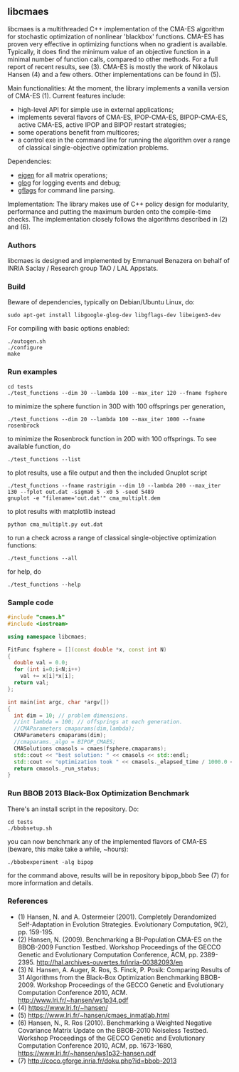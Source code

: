 ## libcmaes
libcmaes is a multithreaded C++ implementation of the CMA-ES algorithm for stochastic optimization of nonlinear 'blackbox' functions.
CMA-ES has proven very effective in optimizing functions when no gradient is available. Typically, it does find the minimum value of an objective function in a minimal number of function calls, compared to other methods. For a full report of recent results, see (3).
CMA-ES is mostly the work of Nikolaus Hansen (4) and a few others.
Other implementations can be found in (5).

Main functionalities:
At the moment, the library implements a vanilla version of CMA-ES (1).
Current features include:

- high-level API for simple use in external applications;
- implements several flavors of CMA-ES, IPOP-CMA-ES, BIPOP-CMA-ES, active CMA-ES, active IPOP and BIPOP restart strategies;
- some operations benefit from multicores;
- a control exe in the command line for running the algorithm over a range of classical single-objective optimization problems.

Dependencies:

- [eigen](http://eigen.tuxfamily.org/index.php?title=Main_Page) for all matrix operations;
- [glog](https://code.google.com/p/google-glog/) for logging events and debug;
- [gflags](https://code.google.com/p/gflags/) for command line parsing.

Implementation:
The library makes use of C++ policy design for modularity, performance and putting the maximum burden onto the compile-time checks. The implementation closely follows the algorithms described in (2) and (6).

### Authors
libcmaes is designed and implemented by Emmanuel Benazera on behalf of INRIA Saclay / Research group TAO / LAL Appstats.

### Build
Beware of dependencies, typically on Debian/Ubuntu Linux, do:

```
sudo apt-get install libgoogle-glog-dev libgflags-dev libeigen3-dev
```

For compiling with basic options enabled:
```
./autogen.sh
./configure
make
```

### Run examples
```
cd tests
./test_functions --dim 30 --lambda 100 --max_iter 120 --fname fsphere
```
to minimize the sphere function in 30D with 100 offsprings per generation,
```
./test_functions --dim 20 --lambda 100 --max_iter 1000 --fname rosenbrock
```
to minimize the Rosenbrock function in 20D with 100 offsprings. To see available function, do
```
./test_functions --list
```
to plot results, use a file output and then the included Gnuplot script
```
./test_functions --fname rastrigin --dim 10 --lambda 200 --max_iter 130 --fplot out.dat -sigma0 5 -x0 5 -seed 5489
gnuplot -e "filename='out.dat'" cma_multiplt.dem
```
to plot results with matplotlib instead
```
python cma_multiplt.py out.dat
```
to run a check across a range of classical single-objective optimization functions:
```
./test_functions --all
```
for help, do
```
./test_functions --help
```

### Sample code

```C++
#include "cmaes.h"
#include <iostream>

using namespace libcmaes;

FitFunc fsphere = [](const double *x, const int N)
{
  double val = 0.0;
  for (int i=0;i<N;i++)
    val += x[i]*x[i];
  return val;
};

int main(int argc, char *argv[])
{
  int dim = 10; // problem dimensions.                                                                    
  //int lambda = 100; // offsprings at each generation.
  //CMAParameters cmaparams(dim,lambda);
  CMAParameters cmaparams(dim);
  //cmaparams._algo = BIPOP_CMAES;                                                                        
  CMASolutions cmasols = cmaes(fsphere,cmaparams);
  std::cout << "best solution: " << cmasols << std::endl;
  std::cout << "optimization took " << cmasols._elapsed_time / 1000.0 << " seconds\n";
  return cmasols._run_status;
}
```

### Run BBOB 2013 Black-Box Optimization Benchmark

There's an install script in the repository. Do:
```
cd tests
./bbobsetup.sh
```
you can now benchmark any of the implemented flavors of CMA-ES (beware, this make take a while, ~hours):
```
./bbobexperiment -alg bipop
```
for the command above, results will be in repository bipop_bbob
See (7) for more information and details.

### References
- (1) Hansen, N. and A. Ostermeier (2001). Completely Derandomized Self-Adaptation in Evolution Strategies. Evolutionary Computation, 9(2), pp. 159-195.
- (2) Hansen, N. (2009). Benchmarking a BI-Population CMA-ES on the BBOB-2009 Function Testbed. Workshop Proceedings of the GECCO Genetic and Evolutionary Computation Conference, ACM, pp. 2389-2395. http://hal.archives-ouvertes.fr/inria-00382093/en
- (3) N. Hansen, A. Auger, R. Ros, S. Finck, P. Posik: Comparing Results of 31 Algorithms from the Black-Box Optimization Benchmarking BBOB-2009. Workshop Proceedings of the GECCO Genetic and Evolutionary Computation Conference 2010, ACM. http://www.lri.fr/~hansen/ws1p34.pdf
- (4) https://www.lri.fr/~hansen/
- (5) https://www.lri.fr/~hansen/cmaes_inmatlab.html
- (6) Hansen, N., R. Ros (2010). Benchmarking a Weighted Negative Covariance Matrix Update on the BBOB-2010 Noiseless Testbed. Workshop Proceedings of the GECCO Genetic and Evolutionary Computation Conference 2010, ACM, pp. 1673-1680, https://www.lri.fr/~hansen/ws1p32-hansen.pdf
- (7) http://coco.gforge.inria.fr/doku.php?id=bbob-2013